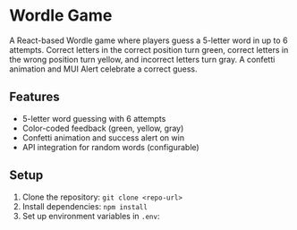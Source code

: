 # Wordle Game

A React-based Wordle game where players guess a 5-letter word in up to 6 attempts. Correct letters in the correct position turn green, correct letters in the wrong position turn yellow, and incorrect letters turn gray. A confetti animation and MUI Alert celebrate a correct guess.

## Features
- 5-letter word guessing with 6 attempts
- Color-coded feedback (green, yellow, gray)
- Confetti animation and success alert on win
- API integration for random words (configurable)

## Setup
1. Clone the repository: `git clone <repo-url>`
2. Install dependencies: `npm install`
3. Set up environment variables in `.env`: